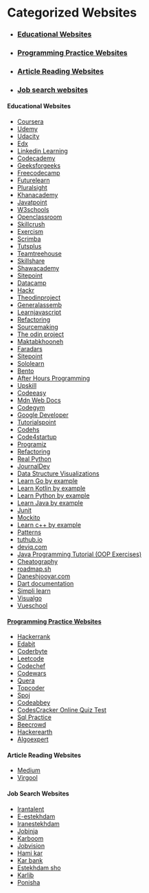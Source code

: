 # Categorized Websites

<ul>
  <li>  <h3> <a href="#EducationalWebsitesId">Educational Websites</a></h3></li>
  <li>  <h3> <a href="#ProgrammingPracticeWebsitesId">Programming Practice Websites</a></h3></li>
  <li>  <h3> <a href="#ArticleReadingWebsitesId">Article Reading Websites</a></h3></li>
  <li>  <h3> <a href="#JobSearchWebsitesId">Job search websites</a></h3></li>
</ul>


<h4 id="EducationalWebsitesId">Educational Websites</h4>
<ul>
  <li> <a href="https://www.Coursera.org">Coursera</a></li>
  <li> <a href="https://www.Udemy.com">Udemy</a></li>
  <li> <a href="https://www.Udacity.com">Udacity</a></li>
  <li> <a href="https://www.Edx.org">Edx</a></li>
  <li> <a href="https://www.linkedin.com/learning">Linkedin Learning</a></li>
  <li> <a href="https://www.codecademy.com">Codecademy</a></li>
  <li> <a href="https://www.geeksforgeeks.org">Geeksforgeeks</a></li>
  <li> <a href="https://www.Freecodecamp.com">Freecodecamp</a></li>
  <li> <a href="https://www.Futurelearn.com">Futurelearn</a></li>
  <li> <a href="https://www.pluralsight.com">Pluralsight</a></li>
  <li> <a href="https://www.khanacademy.org">Khanacademy</a></li>
  <li> <a href="https://www.javatpoint.com">Javatpoint</a></li>
  <li> <a href="https://www.w3schools.com">W3schools</a></li>
  <li> <a href="https://www.Openclassroom.com">Openclassroom</a></li>
  <li> <a href="https://www.skillcrush.com">Skillcrush</a></li>
  <li> <a href="https://www.exercism.org">Exercism</a></li>
  <li> <a href="https://www.scrimba.com">Scrimba</a></li>
  <li> <a href="https://www.tutsplus.com">Tutsplus</a></li>
  <li> <a href="https://www.teamtreehouse.com">Teamtreehouse</a></li>
  <li> <a href="https://www.skillshare.com">Skillshare</a></li>
  <li> <a href="https://www.shawacademy.com">Shawacademy</a></li>
  <li> <a href="https://www.sitepoint.com">Sitepoint</a></li>
  <li> <a href="https://www.datacamp.com">Datacamp</a></li>
  <li> <a href="https://www.hackr.io">Hackr</a></li>
  <li> <a href="https://www.theodinproject.com">Theodinproject</a></li>
  <li> <a href="https://www.generalassemb.ly">Generalassemb</a></li>
  <li> <a href="https://learnjavascript.online">Learnjavascript</a></li>
  <li> <a href="https://refactoring.guru">Refactoring</a></li>
  <li> <a href="https://sourcemaking.com">Sourcemaking</a></li>
  <li> <a href="https://www.theodinproject.com">The odin project</a></li> 
  <li> <a href="https://maktabkhooneh.org">Maktabkhooneh</a></li> 
  <li> <a href="https://faradars.org">Faradars</a></li> 
  <li> <a href="https://www.sitepoint.com">Sitepoint</a></li> 
  <li> <a href="https://www.sololearn.com">Sololearn</a></li> 
  <li> <a href="https://bento.io">Bento</a></li> 
  <li> <a href="https://www.afterhoursprogramming.com">After Hours Programming</a></li> 
  <li> <a href="https://upskillcourses.com">Upskill</a></li> 
  <li> <a href="https://codeasy.net">Codeeasy</a></li> 
  <li> <a href="https://developer.mozilla.org">Mdn Web Docs</a></li> 
  <li> <a href="https://codegym.cc">Codegym</a></li>
  <li> <a href="https://developers.google.com">Google Developer</a></li> 
  <li> <a href="https://www.tutorialspoint.com">Tutorialspoint</a></li> 
  <li> <a href="https://codehs.com">Codehs</a></li> 
  <li> <a href="https://code4startup.com">Code4startup</a></li> 
  <li> <a href="https://www.programiz.com">Programiz</a></li> 
  <li> <a href="https://refactoring.com/catalog">Refactoring</a></li> 
  <li> <a href="https://realpython.com">Real Python</a></li> 
  <li> <a href="https://www.journaldev.com">JournalDev</a></li> 
  <li> <a href="https://www.cs.usfca.edu/~galles/visualization/Algorithms.html">Data Structure Visualizations</a></li> 
  <li> <a href="https://gobyexample.com">Learn Go by example</a></li> 
  <li> <a href="https://play.kotlinlang.org/byExample">Learn Kotlin by example</a></li> 
  <li> <a href="https://www.learnbyexample.org/python">Learn Python by example</a></li> 
  <li> <a href="http://www.javabyexamples.com">Learn Java by example</a></li> 
  <li> <a href="https://junit.org/junit5/docs/current/user-guide">Junit</a></li> 
  <li> <a href="https://javadoc.io/doc/org.mockito/mockito-core/latest/org/mockito/Mockito.html">Mockito</a></li> 
  <li> <a href="https://cppbyexample.com">Learn c++ by example</a></li> 
  <li> <a href="https://www.patterns.dev">Patterns</a></li> 
  <li> <a href="https://www.tuthub.io">tuthub.io</a></li> 
  <li> <a href="https://deviq.com">deviq.com</a></li> 
  <li> <a href="https://www3.ntu.edu.sg/home/ehchua/programming/java/j3f_oopexercises.html"</a>Java Programming Tutorial (OOP Exercises)</li> 
  <li> <a href="https://cheatography.com"</a>Cheatography</li> 
  <li> <a href="https://roadmap.sh"</a>roadmap.sh</li> 
  <li> <a href="https://www.daneshjooyar.com"</a>Daneshjooyar.com</li> 
  <li> <a href="https://dart.dev/guides"</a>Dart documentation</li> 
  <li> <a href="https://www.simplilearn.com"</a>Simpli learn</li> 
  <li> <a href="https://visualgo.net"</a>Visualgo</li> 
 <li> <a href="https://vueschool.io"</a>Vueschool</li> 

</ul>


<h4 id="ProgrammingPracticeWebsitesId">Programming Practice Websites</h4>
<ul>
  <li> <a href="hackerrank.com">Hackerrank</a></li>
  <li> <a href="https://edabit.com">Edabit</a></li>
  <li> <a href="https://coderbyte.com ">Coderbyte</a></li>
  <li> <a href="https://leetcode.com">Leetcode</a></li>
  <li> <a href="https://www.codechef.com">Codechef</a></li>
  <li> <a href="https://www.codewars.com">Codewars</a></li>
  <li> <a href="https://quera.org">Quera</a></li>
  <li> <a href="https://www.topcoder.com">Topcoder</a></li>
  <li> <a href="https://www.spoj.com">Spoj</a></li>
  <li> <a href="https://www.codeabbey.com">Codeabbey</a></li>
  <li> <a href="https://codescracker.com">CodesCracker Online Quiz Test</a></li>
  <li> <a href="https://www.sql-practice.com">Sql Practice</a></li>
  <li> <a href="https://www.beecrowd.com.br">Beecrowd</a></li>
  <li> <a href="https://www.hackerearth.com/practice">Hackerearth</a></li>
  <li> <a href="https://www.algoexpert.io">Algoexpert</a></li>

</ul>


<h4 id="ArticleReadingWebsitesId">Article Reading Websites</h4>
<ul>
  <li> <a href="https://www.medium.com">Medium</a></li>
  <li> <a href="https://www.virgool.io">Virgool</a></li>
</ul>


<h4 id="JobSearchWebsitesId">Job Search Websites</h4>
<ul>
  <li> <a href="https://www.irantalent.com">Irantalent</a></li>
  <li> <a href="https://www.e-estekhdam.com">E-estekhdam</a></li>
  <li> <a href="https://iranestekhdam.ir">Iranestekhdam</a></li>
  <li> <a href="https://jobinja.ir">Jobinja</a></li>
  <li> <a href="https://karboom.io">Karboom</a></li>
  <li> <a href="https://jobvision.ir">Jobvision</a></li>
  <li> <a href="https://www.hamikar.com">Hami kar</a></li>
  <li> <a href="https://karbank.ir">Kar bank</a></li>
  <li> <a href="https://estekhdam.in">Estekhdam sho</a></li>
  <li> <a href="https://karlib.com">Karlib</a></li>
  <li> <a href="https://ponisha.ir">Ponisha</a></li>
</ul>



